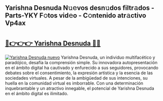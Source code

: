 ## Yarishna Desnuda N𝚞𝚎vos desn𝚞dos filtr𝚊dos - Parts-YKY F𝚘tos vid𝚎o - C𝚘ntenido atr𝚊ctivo Vp4ax

# <h2><a href="http://mb6mu5l.tromn.icu/?c=Yarishna+Desnuda">🔗👉👉👉 Yarishna Desnuda 🔗🔗</a></h2>

[![Yarishna Desnuda nuevo](https://i.imgur.com/pEAQMta.gif)](http://mb6mu5l.tromn.icu/?c=Yarishna+Desnuda)
Yarishna Desnuda, un individuo multifacético y paradójico, desafía la comprensión simple. Su innovadora autopresentación en el ámbito digital ha cautivado y enfurecido a sus seguidores, provocando debates sobre el consentimiento, la expresión artística y la esencia de las sociedades virtuales. A pesar de la ambigüedad de sus intenciones, su huella en la comunidad virtual es imborrable. Con una determinación inquebrantable y un atractivo innegable, el potencial de Yarishna Desnuda en el ámbito digital es ilimitado.
